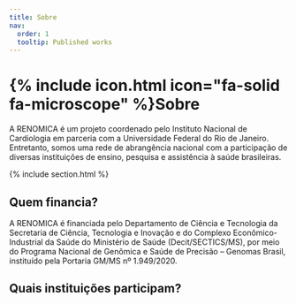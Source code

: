 ```yaml
---
title: Sobre
nav:
  order: 1
  tooltip: Published works
---
```


# {% include icon.html icon="fa-solid fa-microscope" %}Sobre

A RENOMICA é um projeto coordenado pelo Instituto Nacional de Cardiologia em parceria com a Universidade Federal do Rio de Janeiro. Entretanto, somos uma rede de abrangência nacional com a participação de diversas instituições de ensino, pesquisa e assistência à saúde brasileiras.

{% include section.html %}

## Quem financia?

A RENOMICA é financiada pelo Departamento de Ciência e Tecnologia da Secretaria de Ciência, Tecnologia e Inovação e do Complexo Econômico-Industrial da Saúde do Ministério de Saúde (Decit/SECTICS/MS), por meio do Programa Nacional de Genômica e Saúde de Precisão – Genomas Brasil, instituído pela Portaria GM/MS nº 1.949/2020.

## Quais instituições participam?
